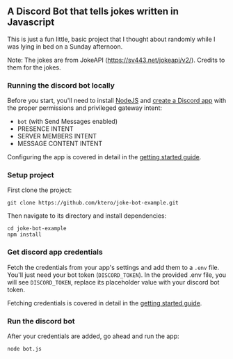 ## A Discord Bot that tells jokes written in Javascript

This is just a fun little, basic project that I thought about randomly while I was lying in bed on a Sunday afternoon.

Note: The jokes are from JokeAPI (https://sv443.net/jokeapi/v2/). Credits to them for the jokes.

### Running the discord bot locally

Before you start, you'll need to install [NodeJS](https://nodejs.org/en/download/) and [create a Discord app](https://discord.com/developers/applications) with the proper permissions and privileged gateway intent:

- `bot` (with Send Messages enabled)
- PRESENCE INTENT
- SERVER MEMBERS INTENT
- MESSAGE CONTENT INTENT

Configuring the app is covered in detail in the [getting started guide](https://discord.com/developers/docs/getting-started).

### Setup project

First clone the project:
```
git clone https://github.com/ktero/joke-bot-example.git
```

Then navigate to its directory and install dependencies:
```
cd joke-bot-example
npm install
```
### Get discord app credentials

Fetch the credentials from your app's settings and add them to a `.env` file. You'll just need your bot token (`DISCORD_TOKEN`). In the provided .env file, you will see `DISCORD_TOKEN`, replace its placeholder value with your discord bot token.

Fetching credentials is covered in detail in the [getting started guide](https://discord.com/developers/docs/getting-started).

### Run the discord bot

After your credentials are added, go ahead and run the app:

```
node bot.js
```
